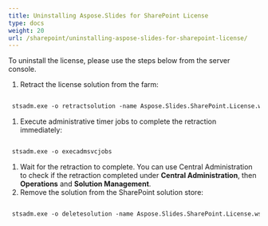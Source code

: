 ```yaml
---
title: Uninstalling Aspose.Slides for SharePoint License
type: docs
weight: 20
url: /sharepoint/uninstalling-aspose-slides-for-sharepoint-license/
---
```


To uninstall the license, please use the steps below from the server console. 

1. Retract the license solution from the farm: 

``` xml

 stsadm.exe -o retractsolution -name Aspose.Slides.SharePoint.License.wsp -immediate

```

1. Execute administrative timer jobs to complete the retraction immediately: 

``` xml

 stsadm.exe -o execadmsvcjobs

```

1. Wait for the retraction to complete. You can use Central Administration to check if the retraction completed under **Central Administration**, then **Operations** and **Solution Management**.
1. Remove the solution from the SharePoint solution store: 

``` xml

 stsadm.exe -o deletesolution -name Aspose.Slides.SharePoint.License.wsp

```
